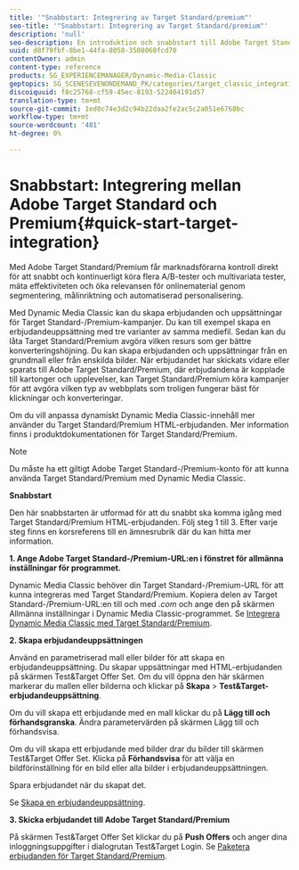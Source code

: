 ```yaml
---
title: '"Snabbstart: Integrering av Target Standard/premium"'
seo-title: '"Snabbstart: Integrering av Target Standard/premium"'
description: 'null'
seo-description: En introduktion och snabbstart till Adobe Target Standard/Premium som hjälper dig att komma igång snabbt med Target Standard/Premium-integreringstekniker.
uuid: d8f79fbf-8be1-44fa-8058-3508060fcd70
contentOwner: admin
content-type: reference
products: SG_EXPERIENCEMANAGER/Dynamic-Media-Classic
geptopics: SG_SCENESEVENONDEMAND_PK/categories/target_classic_integration
discoiquuid: f8c25768-cf59-45ec-8193-522404191d57
translation-type: tm+mt
source-git-commit: 1ed0c74e3d2c94b22daa2fe2ac5c2a051e6768bc
workflow-type: tm+mt
source-wordcount: '481'
ht-degree: 0%

---
```



# Snabbstart: Integrering mellan Adobe Target Standard och Premium{#quick-start-target-integration}

Med Adobe Target Standard/Premium får marknadsförarna kontroll direkt för att snabbt och kontinuerligt köra flera A/B-tester och multivariata tester, mäta effektiviteten och öka relevansen för onlinematerial genom segmentering, målinriktning och automatiserad personalisering.

Med Dynamic Media Classic kan du skapa erbjudanden och uppsättningar för Target Standard-/Premium-kampanjer. Du kan till exempel skapa en erbjudandeuppsättning med tre varianter av samma mediefil. Sedan kan du låta Target Standard/Premium avgöra vilken resurs som ger bättre konverteringshöjning. Du kan skapa erbjudanden och uppsättningar från en grundmall eller från enskilda bilder. När erbjudandet har skickats vidare eller sparats till Adobe Target Standard/Premium, där erbjudandena är kopplade till kartonger och upplevelser, kan Target Standard/Premium köra kampanjer för att avgöra vilken typ av webbplats som troligen fungerar bäst för klickningar och konverteringar.

Om du vill anpassa dynamiskt Dynamic Media Classic-innehåll mer använder du Target Standard/Premium HTML-erbjudanden. Mer information finns i produktdokumentationen för Target Standard/Premium.

>[!NOTE]
>
>Du måste ha ett giltigt Adobe Target Standard-/Premium-konto för att kunna använda Target Standard/Premium med Dynamic Media Classic.

**Snabbstart**

Den här snabbstarten är utformad för att du snabbt ska komma igång med Target Standard/Premium HTML-erbjudanden. Följ steg 1 till 3. Efter varje steg finns en korsreferens till en ämnesrubrik där du kan hitta mer information.

**1. Ange Adobe Target Standard-/Premium-URL:en i fönstret för allmänna inställningar för programmet.**

Dynamic Media Classic behöver din Target Standard-/Premium-URL för att kunna integreras med Target Standard/Premium. Kopiera delen av Target Standard-/Premium-URL:en till och med *.com* och ange den på skärmen Allmänna inställningar i Dynamic Media Classic-programmet. Se [Integrera Dynamic Media Classic med Target Standard/Premium](integrating-dmc-with-target.md#integrating-dmc-with-target).

**2. Skapa erbjudandeuppsättningen**

Använd en parametriserad mall eller bilder för att skapa en erbjudandeuppsättning. Du skapar uppsättningar med HTML-erbjudanden på skärmen Test&amp;Target Offer Set. Om du vill öppna den här skärmen markerar du mallen eller bilderna och klickar på **Skapa** > **Test&amp;Target-erbjudandeuppsättning**.

Om du vill skapa ett erbjudande med en mall klickar du på **Lägg till och förhandsgranska**. Ändra parametervärden på skärmen Lägg till och förhandsvisa.

Om du vill skapa ett erbjudande med bilder drar du bilder till skärmen Test&amp;Target Offer Set. Klicka på **Förhandsvisa** för att välja en bildförinställning för en bild eller alla bilder i erbjudandeuppsättningen.

Spara erbjudandet när du skapat det.

Se [Skapa en erbjudandeuppsättning](creating-offer-set.md#creating_an_offer_set).

**3. Skicka erbjudandet till Adobe Target Standard/Premium**

På skärmen Test&amp;Target Offer Set klickar du på **Push Offers** och anger dina inloggningsuppgifter i dialogrutan Test&amp;Target Login. Se [Paketera erbjudanden för Target Standard/Premium](pushing-offer-sets-target.md#pushing_offer_sets_to_target).
